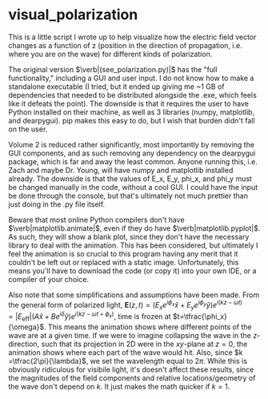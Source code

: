 # visual_polarization

This is a little script I wrote up to help visualize how the electric field vector changes as a function of z (position in the direction of propagation, i.e. where you are on the wave) for different kinds of polarization.

The original version $\verb|(see_polarization.py)|$ has the "full functionality," including a GUI and user input. I do not know how to make a standalone executable (I tried, but it ended up giving me ~1 GB of dependencies that needed to be distributed alongside the .exe, which feels like it defeats the point). The downside is that it requires the user to have Python installed on their machine, as well as 3 libraries (numpy, matplotlib, and dearpygui). pip makes this easy to do, but I wish that burden didn't fall on the user.

Volume 2 is reduced rather significantly, most importantly by removing the GUI components, and as such removing any dependency on the dearpygui package, which is far and away the least common. Anyone running this, i.e. Zach and maybe Dr. Young, will have numpy and matplotlib installed already. The downside is that the values of E_x, E_y, phi_x, and phi_y must be changed manually in the code, without a cool GUI. I could have the input be done through the console, but that's ultimately not much prettier than just doing in the .py file itself.

Beware that most online Python compilers don't have $\verb|matplotlib.animate|$, even if they do have $\verb|matplotlib.pyplot|$. As such, they will show a blank plot, since they don't have the necessary library to deal with the animation. This has been considered, but ultimately I feel the animation is so crucial to this program having any merit that it couldn't be left out or replaced with a static image. Unfortunately, this means you'll have to download the code (or copy it) into your own IDE, or a compiler of your choice.


Also note that some simplifications and assumptions have been made. From the general form of polarized light, $\mathbf{E}(z,t) = \left(E_x e^{i\phi_x}\hat{x} + E_y e^{i\phi_y}\hat{y}\right)e^{i(kz-\omega t)} = |E_{\mathrm{eff}}|\left(A\hat{x} + Be^{i\delta} \hat{y} \right)e^{i(kz - \omega t + \phi_x)}$, time is frozen at $t=\tfrac{\phi_x}{\omega}$. This means the animation shows where different points of the wave are at a given time. If we were to imagine collapsing the wave in the $z$-direction, such that its projection in 2D were in the $xy$-plane at $z=0$, the animation shows where each part of the wave would hit. Also, since $k =\tfrac{2\pi}{\lambda}$, we set the wavelength equal to $2\pi$. While this is obviously ridiculous for visibile light, it's doesn't affect these results, since the magnitudes of the field components and relative locations/geometry of the wave don't depend on $k$. It just makes the math quicker if $k=1$.
